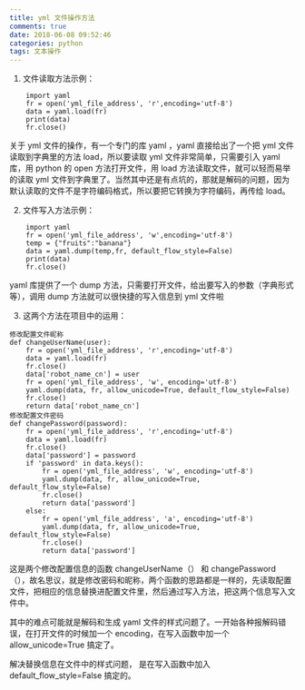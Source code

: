 ```yaml
---
title: yml 文件操作方法
comments: true
date: 2018-06-08 09:52:46
categories: python
tags: 文本操作
---
```


1. 文件读取方法示例：

```
    import yaml
    fr = open('yml_file_address', 'r',encoding='utf-8')
    data = yaml.load(fr)
    print(data)
    fr.close()
```

关于 yml 文件的操作，有一个专门的库 yaml ，yaml 直接给出了一个把 yml 文件读取到字典里的方法 load，所以要读取 yml 文件非常简单，只需要引入 yaml 库，用 python 的 open 方法打开文件，用 load 方法读取文件，就可以轻而易举的读取 yml 文件到字典里了。当然其中还是有点坑的，那就是解码的问题，因为默认读取的文件不是字符编码格式，所以要把它转换为字符编码，再传给 load。

2. 文件写入方法示例：

```
    import yaml
    fr = open('yml_file_address', 'w',encoding='utf-8')
    temp = {"fruits":"banana"}
    data = yaml.dump(temp,fr, default_flow_style=False)
    print(data)
    fr.close()
```

yaml 库提供了一个 dump 方法，只需要打开文件，给出要写入的参数（字典形式等），调用 dump 方法就可以很快捷的写入信息到 yml 文件啦

3. 这两个方法在项目中的运用：

```
修改配置文件昵称
def changeUserName(user):
    fr = open('yml_file_address', 'r',encoding='utf-8')
    data = yaml.load(fr)
    fr.close()
    data['robot_name_cn'] = user
    fr = open('yml_file_address', 'w', encoding='utf-8')
    yaml.dump(data, fr, allow_unicode=True, default_flow_style=False)
    fr.close()
    return data['robot_name_cn']
修改配置文件密码
def changePassword(password):
    fr = open('yml_file_address', 'r',encoding='utf-8')
    data = yaml.load(fr)
    fr.close()
    data['password'] = password
    if 'password' in data.keys():
        fr = open('yml_file_address', 'w', encoding='utf-8')
        yaml.dump(data, fr, allow_unicode=True, default_flow_style=False)
        fr.close()
        return data['password']
    else:
        fr = open('yml_file_address', 'a', encoding='utf-8')
        yaml.dump(data, fr, allow_unicode=True, default_flow_style=False)
        fr.close()
        return data['password']
```

这是两个修改配置信息的函数 changeUserName（） 和 changePassword（），故名思议，就是修改密码和昵称，两个函数的思路都是一样的，先读取配置文件，把相应的信息替换进配置文件里，然后通过写入方法，把这两个信息写入文件中。

其中的难点可能就是解码和生成 yaml 文件的样式问题了。一开始各种报解码错误，在打开文件的时候加一个 encoding，在写入函数中加一个 allow_unicode=True 搞定了。

解决替换信息在文件中的样式问题， 是在写入函数中加入 default_flow_style=False 搞定的。
